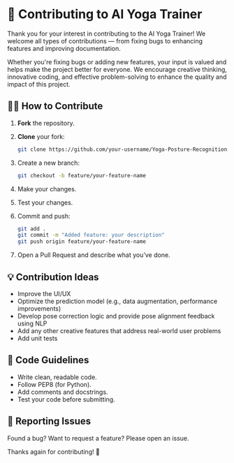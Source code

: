 # 🤝 Contributing to AI Yoga Trainer

Thank you for your interest in contributing to the AI Yoga Trainer! We welcome all types of contributions — from fixing bugs to enhancing features and improving documentation.

Whether you're fixing bugs or adding new features, your input is valued and helps make the project better for everyone. We encourage creative thinking, innovative coding, and effective problem-solving to enhance the quality and impact of this project.

## 🧑‍💻 How to Contribute

1. **Fork** the repository.
2. **Clone** your fork:
   ```bash
   git clone https://github.com/your-username/Yoga-Posture-Recognition-and-Correction-System.git
    ```

3. Create a new branch:
    ```bash
    git checkout -b feature/your-feature-name
    ```

4. Make your changes.
5. Test your changes.
6. Commit and push:
    ```bash
    git add .
    git commit -m "Added feature: your description"
    git push origin feature/your-feature-name
    ```

7. Open a Pull Request and describe what you’ve done.

## 💡 Contribution Ideas
- Improve the UI/UX
- Optimize the prediction model (e.g., data augmentation, performance improvements)
- Develop pose correction logic and provide pose alignment feedback using NLP
- Add any other creative features that address real-world user problems
- Add unit tests

## 🔖 Code Guidelines
- Write clean, readable code.
- Follow PEP8 (for Python).
- Add comments and docstrings.
- Test your code before submitting.

## 📝 Reporting Issues
Found a bug? Want to request a feature?
Please open an issue.

Thanks again for contributing! 🙌